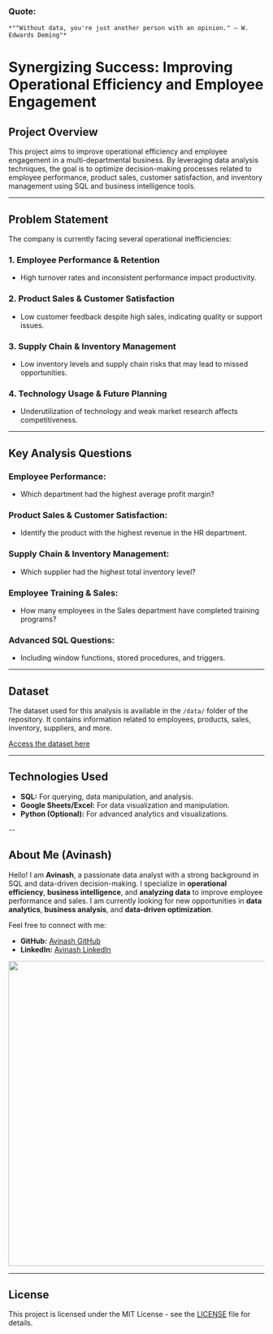    ### **Quote:**
    *""Without data, you're just another person with an opinion." — W. Edwards Deming"*  



# **Synergizing Success: Improving Operational Efficiency and Employee Engagement**

## **Project Overview**

This project aims to improve operational efficiency and employee engagement in a multi-departmental business. By leveraging data analysis techniques, the goal is to optimize decision-making processes related to employee performance, product sales, customer satisfaction, and inventory management using SQL and business intelligence tools.

---

## **Problem Statement**

The company is currently facing several operational inefficiencies:

### **1. Employee Performance & Retention**
- High turnover rates and inconsistent performance impact productivity.

### **2. Product Sales & Customer Satisfaction**
- Low customer feedback despite high sales, indicating quality or support issues.

### **3. Supply Chain & Inventory Management**
- Low inventory levels and supply chain risks that may lead to missed opportunities.

### **4. Technology Usage & Future Planning**
- Underutilization of technology and weak market research affects competitiveness.

---

## **Key Analysis Questions**

### **Employee Performance:**
- Which department had the highest average profit margin?

### **Product Sales & Customer Satisfaction:**
- Identify the product with the highest revenue in the HR department.

### **Supply Chain & Inventory Management:**
- Which supplier had the highest total inventory level?

### **Employee Training & Sales:**
- How many employees in the Sales department have completed training programs?

### **Advanced SQL Questions:**
- Including window functions, stored procedures, and triggers.

---

## **Dataset**

The dataset used for this analysis is available in the `/data/` folder of the repository. It contains information related to employees, products, sales, inventory, suppliers, and more.

[Access the dataset here](https://github.com/avinashanalytics/Operational-Efficiency-Analysis/raw/main/data/dataset.csv)

---

## **Technologies Used**

- **SQL:** For querying, data manipulation, and analysis.
- **Google Sheets/Excel:** For data visualization and manipulation.
- **Python (Optional):** For advanced analytics and visualizations.

--


## **About Me (Avinash)**

Hello! I am **Avinash**, a passionate data analyst with a strong background in SQL and data-driven decision-making. I specialize in **operational efficiency**, **business intelligence**, and **analyzing data** to improve employee performance and sales. I am currently looking for new opportunities in **data analytics**, **business analysis**, and **data-driven optimization**.



Feel free to connect with me:
- **GitHub:** [Avinash GitHub](https://github.com/avinashanalytics)
- **LinkedIn:** [Avinash LinkedIn](https://www.linkedin.com/in/avinashanalytics)



<img src="https://cdn.dribbble.com/users/498724/screenshots/2322365/media/232817ed66ac9dda00dc127e461be647.gif" width="600" />


---

## **License**

This project is licensed under the MIT License - see the [LICENSE](LICENSE) file for details.






